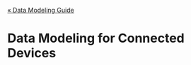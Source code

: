[« Data Modeling Guide](https://github.com/keenlabs/data-modeling-guide)

Data Modeling for Connected Devices
===================================

